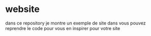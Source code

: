 website
=======

dans ce repository je montre un exemple de site dans vous pouvez reprendre le code pour vous en inspirer pour votre site
